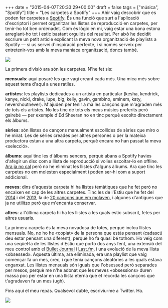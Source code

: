 +++
date = "2015-04-07T20:33:29+00:00"
draft = false
tags = ["música", "Spotify"]
title = "Les carpetes a Spotify"
+++
Ahir vaig descobrir que es poden fer carpetes a [Spotify](http://enricllonch.com/post/93973856861/spotify-es-deu). És una funció que surt a l'aplicació d'escriptori i permet organitzar les llistes de reproducció en carpetes, per tenir-ho tot ben ordenadet. Com és lògic en mi, vaig estar una bona estona arreglant-ho tot i estic bastant orgullós del resultat. Per això he decidit escriure un petit article explicant la meva nova organització de playlists a Spotify — si us servei d'inspiració perfecte, i si només serveix per entretenir-vos amb la meva maníaca organització, doncs també.

<!-- more -->

<img class="pImageFull" src="https://farm8.staticflickr.com/7633/16863126577_8d08459171_b.jpg" />

La primera divisió ara són les carpetes. N'he fet sis:

**mensuals**: aquí posaré les que vagi creant cada més. Una mica més sobre aquest tema d'aquí a unes ratlles.

**artistes**: les playlists dedicades a un artista en particular (kesha, kendrick, kanye, nicki, drake, lupe, big, kelly, gavin, gambino, eminem, katy, nevershoutnever). M'ajuden per tenir a mà les cançons que m'agraden més de tots els artistes. No les tinc de tots els meus músics preferits però gairebé — per exemple d'Ed Sheeran no en tinc perquè escolto directament els àlbums.

**sèries**: són llistes de cançons manualment escollides de sèries que miro o he mirat. Les de sèries creades per altres persones o per la mateixa productora estan a una altra carpeta, perquè encara no han passat la meva «selecció».

**àlbums**: aquí tinc les d'àlbums sencers, perquè abans a Spotify havies d'afegir un disc com a llista de reproducció si volies escoltar-lo en offline. [Ara ja no cal](http://enricllonch.com/post/82320242767/primeres-impressions-del-your-music-dspotify) però no he eliminat les llistes d'alguns àlbums. Ara que tinc les carpetes no em molesten especialment i poden ser-hi com a suport addicional.

**meves**: dins d'aquesta carpeta hi ha llistes temàtiques que he fet però no encaixen en cap de les altres carpetes. Tinc les de l'Estiu que he fet del [2014](https://open.spotify.com/user/enricllonch/playlist/0jcWtp8ZOg9jbidlGLMaz5) i del [2013](https://open.spotify.com/user/enricllonch/playlist/0wUz2zQPbEpIEB6k39Ufky), la de [20 cançons que em molaven](http://enricllonch.com/post/94055052088/les-20-cancons-que-em-molen-mes), i algunes d'antigues que ja no utilitzo però que m'encanta conservar.

**altres**: a l'última carpeta hi ha les llistes a les quals estic subscrit, fetes per altres usuaris.

La primera carpeta és la meva novadosa de totes, perquè inclou llistes mensuals. No, no ho he «copiat» de la persona que estàs pensant (cadascú deu estar pensant una diferent), perquè ho fa quasi bé tothom. Ho veig com una seqüel·la de les llistes d'Estiu que porto dos anys fent, una extensió del meu control amb el [Bullet Journal](http://enricllonch.com/post/111171026069/gener-febrer-2015-redemption) i [Last.fm](http://enricllonch.com/post/114145098499/vaig-perdre-lipod-i-no-el-vaig-trobar-a-faltar), i una evolució de la meva llista «obsessed». Aquesta última, ara eliminada, era una playlist que vaig començar fa un mes, crec, i que tenia cançons aleatòries a les quals estava enganxat. Les llistes mensuals són iguals que l'obsessed però separades per mesos, perquè me n'he adonat que les meves «obsessions» duren massa poc per estar en una llista eterna que et recorda les cançons que t'agradaven fa un mes (ugh).

Fins aquí el meu repàs. Qualsevol dubte, escriviu-me a Twitter. Ha.

<img id="splashFade" src="https://farm8.staticflickr.com/7700/16882632738_bb8173ebb0_h.jpg"/> 